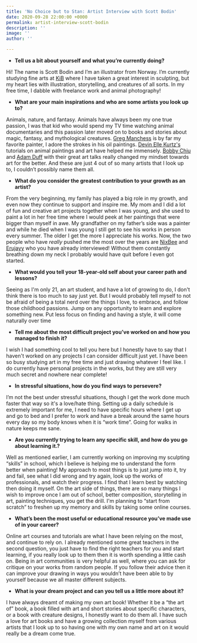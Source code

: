 ```yaml
---
title: 'No Choice but to Stan: Artist Interview with Scott Bodin'
date: 2020-09-28 22:00:00 +0000
permalink: artist-interview-scott-bodin
description: ''
image: ''
author: ''

---
```

* **Tell us a bit about yourself and what you’re currently doing?**

Hi! The name is Scott Bodin and I’m an illustrator from Norway. I’m currently studying fine arts at [KiB](https://www.kib.no/) where I have taken a great interest in sculpting, but my heart lies with illustration, storytelling, and creatures of all sorts. In my free time, I dabble with freelance work and animal photography!

* **What are your main inspirations and who are some artists you look up to?**

Animals, nature, and fantasy. Animals have always been my one true passion, I was that kid who would spend my TV time watching animal documentaries and this passion later moved on to books and stories about magic, fantasy, and mythological creatures. [Greg Manchess](https://www.manchess.com/) is by far my favorite painter, I adore the strokes in his oil paintings. [Devin Elle Kurtz's](http://www.devinellekurtz.com/) tutorials on animal paintings and art have helped me immensely. [Bobby Chiu](https://www.youtube.com/user/digitalbobert/videos) and [Adam Duff](https://www.youtube.com/user/AdamationStation) with their great art talks really changed my mindset towards art for the better. And these are just 4 out of so many artists that I look up to, I couldn’t possibly name them all.

* **What do you consider the greatest contribution to your growth as an artist?**

From the very beginning, my family has played a big role in my growth, and even now they continue to support and inspire me. My mom and I did a lot of fun and creative art projects together when I was young, and she used to paint a lot in her free time where I would peek at her paintings that were bigger than myself in awe. My grandfather on my father’s side was a painter and while he died when I was young I still get to see his works in person every summer. The older I get the more I appreciate his works. Now, the two people who have _really_ pushed me the most over the years are [NixBee](https://www.instagram.com/artofnixbee/) and [Erujayy](https://www.instagram.com/erujayy/) who you have already interviewed! Without them constantly breathing down my neck I probably would have quit before I even got started.

* **What would you tell your 18-year-old self about your career path and lessons?**

Seeing as I'm only 21, an art student, and have a lot of growing to do, I don't think there is too much to say just yet. But I would probably tell myself to not be afraid of being a total nerd over the things I love, to embrace, and follow those childhood passions. Jump on any opportunity to learn and explore something new. Put less focus on finding and having a style, it will come naturally over time

* **Tell me about the most difficult project you’ve worked on and how you managed to finish it?**

I wish I had something cool to tell you here but I honestly have to say that I haven't worked on any projects I can consider difficult just yet. I have been so busy studying art in my free time and just drawing whatever I feel like. I do currently have personal projects in the works, but they are still very much secret and nowhere near complete!

* **In stressful situations, how do you find ways to persevere?**

I’m not the best under stressful situations, though I get the work done much faster that way so it's a love/hate thing. Setting up a daily schedule is extremely important for me, I need to have specific hours where I get up and go to bed and I prefer to work and have a break around the same hours every day so my body knows when it is “work time”. Going for walks in nature keeps me sane.

* **Are you currently trying to learn any specific skill, and how do you go about learning it.?**

Well as mentioned earlier, I am currently working on improving my sculpting “skills” in school, which I believe is helping me to understand the form better when painting! My approach to most things is to just jump into it, try and fail, see what I did wrong and try again, look up the works of professionals, and watch their progress. I find that I learn best by watching then doing it myself. On the art side of things, there are so many things I wish to improve once I am out of school, better composition, storytelling in art, painting techniques, you get the drill. I'm planning to “start from scratch” to freshen up my memory and skills by taking some online courses.

* **What’s been the most useful or educational resource you’ve made use of in your career?**

Online art courses and tutorials are what I have been relying on the most, and continue to rely on. I already mentioned some great teachers in the second question, you just have to find the right teachers for you and start learning, if you really look up to them then it is worth spending a little cash on. Being in art communities is very helpful as well, where you can ask for critique on your works from random people. If you follow their advice then it can improve your drawing in ways you wouldn’t have been able to by yourself because we all master different subjects.

* **What is your dream project and can you tell us a little more about it?**

I have always dreamt of making my own art book! Whether it be a “the art of” book, a book filled with art and short stories about specific characters, or a book with creature designs, I honestly want to do them all. I have such a love for art books and have a growing collection myself from various artists that I look up to so having one with my own name and art on it would really be a dream come true.
